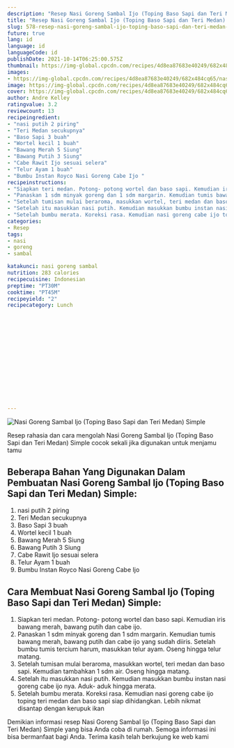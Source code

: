 ```yaml
---
description: "Resep Nasi Goreng Sambal Ijo (Toping Baso Sapi dan Teri Medan) Simple, Menggugah Selera"
title: "Resep Nasi Goreng Sambal Ijo (Toping Baso Sapi dan Teri Medan) Simple, Menggugah Selera"
slug: 578-resep-nasi-goreng-sambal-ijo-toping-baso-sapi-dan-teri-medan-simple-menggugah-selera
future: true
lang: id
language: id
languageCode: id
publishDate: 2021-10-14T06:25:00.575Z 
thumbnail: https://img-global.cpcdn.com/recipes/4d8ea87683e40249/682x484cq65/nasi-goreng-sambal-ijo-toping-baso-sapi-dan-teri-medan-simple-foto-resep-utama.png
images:
- https://img-global.cpcdn.com/recipes/4d8ea87683e40249/682x484cq65/nasi-goreng-sambal-ijo-toping-baso-sapi-dan-teri-medan-simple-foto-resep-utama.png
image: https://img-global.cpcdn.com/recipes/4d8ea87683e40249/682x484cq65/nasi-goreng-sambal-ijo-toping-baso-sapi-dan-teri-medan-simple-foto-resep-utama.png
cover: https://img-global.cpcdn.com/recipes/4d8ea87683e40249/682x484cq65/nasi-goreng-sambal-ijo-toping-baso-sapi-dan-teri-medan-simple-foto-resep-utama.png
author: Andre Kelley
ratingvalue: 3.2
reviewcount: 13
recipeingredient:
- "nasi putih 2 piring"
- "Teri Medan secukupnya"
- "Baso Sapi 3 buah"
- "Wortel kecil 1 buah"
- "Bawang Merah 5 Siung"
- "Bawang Putih 3 Siung"
- "Cabe Rawit Ijo sesuai selera"
- "Telur Ayam 1 buah"
- "Bumbu Instan Royco Nasi Goreng Cabe Ijo "
recipeinstructions:
- "Siapkan teri medan. Potong- potong wortel dan baso sapi. Kemudian iris bawang merah, bawang putih dan cabe ijo."
- "Panaskan 1 sdm minyak goreng dan 1 sdm margarin. Kemudian tumis bawang merah, bawang putih dan cabe ijo yang sudah diiris. Setelah bumbu tumis tercium harum, masukkan telur ayam. Oseng hingga telur matang."
- "Setelah tumisan mulai beraroma, masukkan wortel, teri medan dan baso sapi. Kemudian tambahkan 1 sdm air. Oseng hingga matang."
- "Setelah itu masukkan nasi putih. Kemudian masukkan bumbu instan nasi goreng cabe ijo nya. Aduk- aduk hingga merata."
- "Setelah bumbu merata. Koreksi rasa. Kemudian nasi goreng cabe ijo toping teri medan dan baso sapi siap dihidangkan. Lebih nikmat disantap dengan kerupuk ikan"
categories:
- Resep
tags:
- nasi
- goreng
- sambal

katakunci: nasi goreng sambal 
nutrition: 283 calories
recipecuisine: Indonesian
preptime: "PT30M"
cooktime: "PT45M"
recipeyield: "2"
recipecategory: Lunch


     
    
    
    
    
    
    
    
    
    
    
      
    
---
```



![Nasi Goreng Sambal Ijo (Toping Baso Sapi dan Teri Medan) Simple](https://img-global.cpcdn.com/recipes/4d8ea87683e40249/682x484cq65/nasi-goreng-sambal-ijo-toping-baso-sapi-dan-teri-medan-simple-foto-resep-utama.png)

Resep rahasia dan cara mengolah  Nasi Goreng Sambal Ijo (Toping Baso Sapi dan Teri Medan) Simple cocok sekali jika digunakan untuk menjamu tamu

<!--inarticleads1-->

## Beberapa Bahan Yang Digunakan Dalam Pembuatan Nasi Goreng Sambal Ijo (Toping Baso Sapi dan Teri Medan) Simple:

1. nasi putih 2 piring
1. Teri Medan secukupnya
1. Baso Sapi 3 buah
1. Wortel kecil 1 buah
1. Bawang Merah 5 Siung
1. Bawang Putih 3 Siung
1. Cabe Rawit Ijo sesuai selera
1. Telur Ayam 1 buah
1. Bumbu Instan Royco Nasi Goreng Cabe Ijo 



<!--inarticleads2-->

## Cara Membuat Nasi Goreng Sambal Ijo (Toping Baso Sapi dan Teri Medan) Simple:

1. Siapkan teri medan. Potong- potong wortel dan baso sapi. Kemudian iris bawang merah, bawang putih dan cabe ijo.
1. Panaskan 1 sdm minyak goreng dan 1 sdm margarin. Kemudian tumis bawang merah, bawang putih dan cabe ijo yang sudah diiris. Setelah bumbu tumis tercium harum, masukkan telur ayam. Oseng hingga telur matang.
1. Setelah tumisan mulai beraroma, masukkan wortel, teri medan dan baso sapi. Kemudian tambahkan 1 sdm air. Oseng hingga matang.
1. Setelah itu masukkan nasi putih. Kemudian masukkan bumbu instan nasi goreng cabe ijo nya. Aduk- aduk hingga merata.
1. Setelah bumbu merata. Koreksi rasa. Kemudian nasi goreng cabe ijo toping teri medan dan baso sapi siap dihidangkan. Lebih nikmat disantap dengan kerupuk ikan




Demikian informasi  resep Nasi Goreng Sambal Ijo (Toping Baso Sapi dan Teri Medan) Simple   yang bisa Anda coba di rumah. Semoga informasi ini bisa bermanfaat bagi Anda. Terima kasih telah berkujung ke web kami
